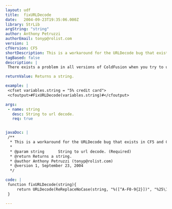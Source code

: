 ```yaml
---
layout: udf
title:  fixURLDecode
date:   2004-09-23T19:35:06.000Z
library: StrLib
argString: "string"
author: Anthony Petruzzi
authorEmail: tonyp@rolist.com
version: 1
cfVersion: CF5
shortDescription: This is a workaround for the URLDecode bug that exists in CF5 and CFMX.
tagBased: false
description: |
 There exists a problem in all versions of ColdFusion when you try to urldecode a string that contain a lone &quot;%&quot; such as &quot;5% credit card&quot;. Usually the &quot;%&quot; will translate to &quot;%25&quot; if URLEncoded. However sometimes when programming you might not scope a variable so that you can get the value from either the URL or a FORM post. The problem is that if you get the variable from a FORM post, the string is not URLEncoded, this is where the bug comes into effect. In CF5 and below the uncoded &quot;%&quot; in the string will be returned as a blank, such as &quot;5 credit card&quot;. However in CFMX this will cause an exception error. This UDF is a workaround for both CF5 and CFMX until a hotfix is available.

returnValue: Returns a string.

example: |
 <cfset variables.string = "5% credit card">
 <cfoutput>#FixURLDecode(variables.string)#</cfoutput>

args:
 - name: string
   desc: String to url decode.
   req: true


javaDoc: |
 /**
  * This is a workaround for the URLDecode bug that exists in CF5 and CFMX.
  * 
  * @param string      String to url decode. (Required)
  * @return Returns a string. 
  * @author Anthony Petruzzi (tonyp@rolist.com) 
  * @version 1, September 23, 2004 
  */

code: |
 function fixURLDecode(string){
     return URLDecode(ReReplaceNoCase(string, "%([^A-F0-9{2}])", "%25\1", "ALL"));
 }

---
```


